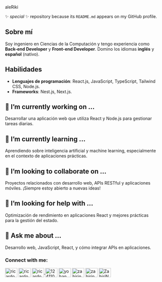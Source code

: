 

 aleRiki

✨ _special_ ✨ repository because its `README.md` appears on my GitHub profile.

## Sobre mí
Soy ingeniero en Ciencias de la Computación y tengo experiencia como **Back-end Developer** y **Front-end Developer**. Domino los idiomas **inglés** y **español** (nativo).

## Habilidades
- **Lenguajes de programación**: React.js, JavaScript, TypeScript, Tailwind CSS, Node.js.
- **Frameworks**: Nest.js, Next.js.

## 🔭 I’m currently working on ...
Desarrollar una aplicación web que utiliza React y Node.js para gestionar tareas diarias.

## 🌱 I’m currently learning ...
Aprendiendo sobre inteligencia artificial y machine learning, especialmente en el contexto de aplicaciones prácticas.

## 👯 I’m looking to collaborate on ...
Proyectos relacionados con desarrollo web, APIs RESTful y aplicaciones móviles. ¡Siempre estoy abierto a nuevas ideas!

## 🤔 I’m looking for help with ...
Optimización de rendimiento en aplicaciones React y mejores prácticas para la gestión del estado.

## 💬 Ask me about ...
Desarrollo web, JavaScript, React, y cómo integrar APIs en aplicaciones.

<h3 align="left">Connect with me:</h3>
<p align="left">
  <a href="https://dev.to/ricardodeveloper" target="blank"><img align="center" src="https://raw.githubusercontent.com/rahuldkjain/github-profile-readme-generator/master/src/images/icons/Social/devto.svg" alt="ricardodeveloper" height="30" width="40" /></a>
  <a href="https://twitter.com/ricardodev" target="blank"><img align="center" src="https://raw.githubusercontent.com/rahuldkjain/github-profile-readme-generator/master/src/images/icons/Social/twitter.svg" alt="ricardodeveloper" height="30" width="40" /></a>
  <a href="https://linkedin.com/in/ricardodev" target="blank">
    <img align="center" src="https://raw.githubusercontent.com/rahuldkjain/github-profile-readme-generator/master/src/images/icons/Social/linked-in-alt.svg" alt="ricardodeveloper" height="30" width="40" />
  </a>
  <a href="https://stackoverflow.com/users/124110" target="blank"><img align="center" src="https://raw.githubusercontent.com/rahuldkjain/github-profile-readme-generator/master/src/images/icons/Social/stack-overflow.svg" alt="124110" height="30" width="40" /></a>
  <a href="https://fb.com/yohan.gonzalezalmaguer" target="blank"><img align="center" src="https://raw.githubusercontent.com/rahuldkjain/github-profile-readme-generator/master/src/images/icons/Social/facebook.svg" alt="yohan.gonzalezalmaguer" height="30" width="40" /></a>
  <a href="https://instagram.com/zahirinatzuke" target="blank"><img align="center" src="https://raw.githubusercontent.com/rahuldkjain/github-profile-readme-generator/master/src/images/icons/Social/instagram.svg" alt="zahirinatzuke" height="30" width="40" /></a>
  <a href="https://medium.com/zahirinatzuke" target="blank"><img align="center" src="https://raw.githubusercontent.com/rahuldkjain/github-profile-readme-generator/master/src/images/icons/Social/medium.svg" alt="zahirinatzuke" height="30" width="40" /></a>
  <a href="https://discord.gg/ZahiriNatZuke#2938" target="blank"><img align="center" src="https://raw.githubusercontent.com/rahuldkjain/github-profile-readme-generator/master/src/images/icons/Social/discord.svg" alt="ZahiriNatZuke#2938" height="30" width="40" /></a>
</p>
